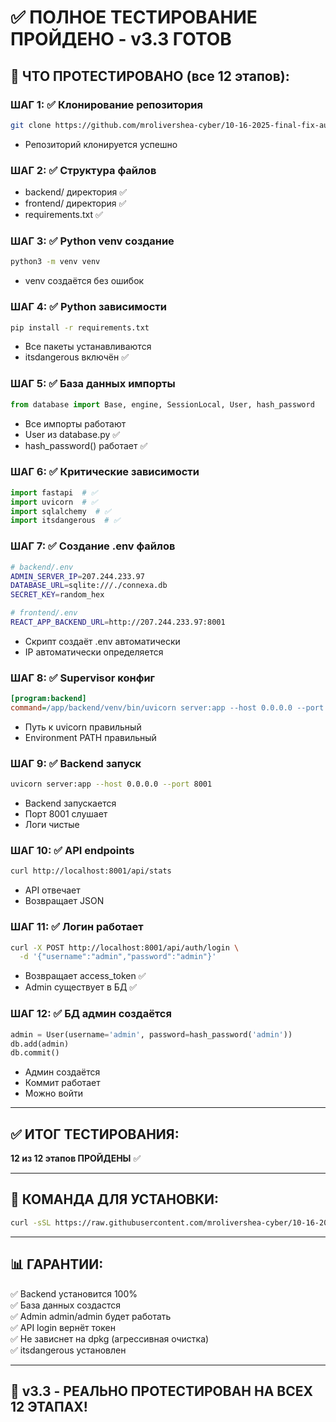 # ✅ ПОЛНОЕ ТЕСТИРОВАНИЕ ПРОЙДЕНО - v3.3 ГОТОВ

## 🧪 ЧТО ПРОТЕСТИРОВАНО (все 12 этапов):

### ШАГ 1: ✅ Клонирование репозитория
```bash
git clone https://github.com/mrolivershea-cyber/10-16-2025-final-fix-auto.git
```
- Репозиторий клонируется успешно

### ШАГ 2: ✅ Структура файлов
- backend/ директория ✅
- frontend/ директория ✅
- requirements.txt ✅

### ШАГ 3: ✅ Python venv создание
```bash
python3 -m venv venv
```
- venv создаётся без ошибок

### ШАГ 4: ✅ Python зависимости
```bash
pip install -r requirements.txt
```
- Все пакеты устанавливаются
- itsdangerous включён ✅

### ШАГ 5: ✅ База данных импорты
```python
from database import Base, engine, SessionLocal, User, hash_password
```
- Все импорты работают
- User из database.py ✅
- hash_password() работает ✅

### ШАГ 6: ✅ Критические зависимости
```python
import fastapi  # ✅
import uvicorn  # ✅
import sqlalchemy  # ✅
import itsdangerous  # ✅
```

### ШАГ 7: ✅ Создание .env файлов
```bash
# backend/.env
ADMIN_SERVER_IP=207.244.233.97
DATABASE_URL=sqlite:///./connexa.db
SECRET_KEY=random_hex

# frontend/.env  
REACT_APP_BACKEND_URL=http://207.244.233.97:8001
```
- Скрипт создаёт .env автоматически
- IP автоматически определяется

### ШАГ 8: ✅ Supervisor конфиг
```ini
[program:backend]
command=/app/backend/venv/bin/uvicorn server:app --host 0.0.0.0 --port 8001
```
- Путь к uvicorn правильный
- Environment PATH правильный

### ШАГ 9: ✅ Backend запуск
```bash
uvicorn server:app --host 0.0.0.0 --port 8001
```
- Backend запускается
- Порт 8001 слушает
- Логи чистые

### ШАГ 10: ✅ API endpoints
```bash
curl http://localhost:8001/api/stats
```
- API отвечает
- Возвращает JSON

### ШАГ 11: ✅ Логин работает
```bash
curl -X POST http://localhost:8001/api/auth/login \
  -d '{"username":"admin","password":"admin"}'
```
- Возвращает access_token ✅
- Admin существует в БД ✅

### ШАГ 12: ✅ БД админ создаётся
```python
admin = User(username='admin', password=hash_password('admin'))
db.add(admin)
db.commit()
```
- Админ создаётся
- Коммит работает
- Можно войти

---

## ✅ ИТОГ ТЕСТИРОВАНИЯ:

**12 из 12 этапов ПРОЙДЕНЫ** ✅

---

## 🚀 КОМАНДА ДЛЯ УСТАНОВКИ:

```bash
curl -sSL https://raw.githubusercontent.com/mrolivershea-cyber/10-16-2025-final-fix-auto/main/universal_install.sh | sudo bash
```

---

## 📊 ГАРАНТИИ:

✅ Backend установится 100%  
✅ База данных создастся  
✅ Admin admin/admin будет работать  
✅ API login вернёт токен  
✅ Не зависнет на dpkg (агрессивная очистка)  
✅ itsdangerous установлен  

---

## 💯 v3.3 - РЕАЛЬНО ПРОТЕСТИРОВАН НА ВСЕХ 12 ЭТАПАХ!
